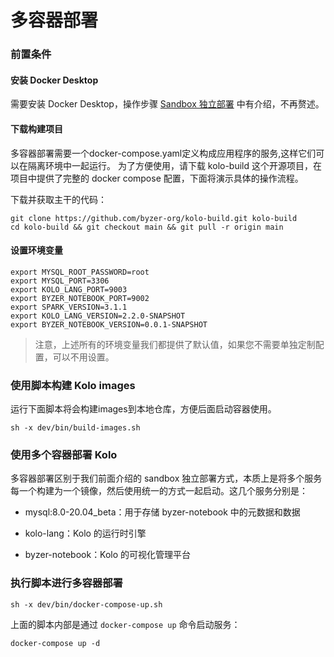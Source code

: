 # 多容器部署

### 前置条件

#### 安装 Docker Desktop

需要安装 Docker Desktop，操作步骤 [Sandbox 独立部署](sandbox-standalone.md) 中有介绍，不再赘述。

#### 下载构建项目

多容器部署需要一个docker-compose.yaml定义构成应用程序的服务,这样它们可以在隔离环境中一起运行。 为了方便使用，请下载 kolo-build 这个开源项目，在项目中提供了完整的 docker compose 配置，下面将演示具体的操作流程。

下载并获取主干的代码：

```shell
git clone https://github.com/byzer-org/kolo-build.git kolo-build
cd kolo-build && git checkout main && git pull -r origin main
```

#### 设置环境变量

```
export MYSQL_ROOT_PASSWORD=root
export MYSQL_PORT=3306
export KOLO_LANG_PORT=9003
export BYZER_NOTEBOOK_PORT=9002
export SPARK_VERSION=3.1.1
export KOLO_LANG_VERSION=2.2.0-SNAPSHOT
export BYZER_NOTEBOOK_VERSION=0.0.1-SNAPSHOT
```

> 注意，上述所有的环境变量我们都提供了默认值，如果您不需要单独定制配置，可以不用设置。


### 使用脚本构建 Kolo images

运行下面脚本将会构建images到本地仓库，方便后面启动容器使用。

```
sh -x dev/bin/build-images.sh
```

### 使用多个容器部署 Kolo

多容器部署区别于我们前面介绍的 sandbox 独立部署方式，本质上是将多个服务每一个构建为一个镜像，然后使用统一的方式一起启动。这几个服务分别是：

- mysql:8.0-20.04_beta：用于存储 byzer-notebook 中的元数据和数据

- kolo-lang：Kolo 的运行时引擎

- byzer-notebook：Kolo 的可视化管理平台

### 执行脚本进行多容器部署

```
sh -x dev/bin/docker-compose-up.sh
```

上面的脚本内部是通过 `docker-compose up` 命令启动服务：

```shell
docker-compose up -d
```
